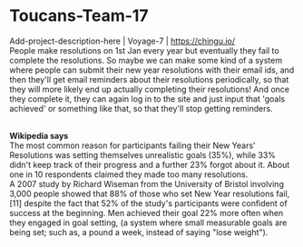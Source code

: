 # Toucans-Team-17
Add-project-description-here | Voyage-7 | https://chingu.io/
<br>
People make resolutions on 1st Jan every year but eventually they fail to complete the resolutions. So maybe we can make some kind of a system where people can submit their new year resolutions with their email ids, and then they'll get email reminders about their resolutions periodically, so that they will more likely end up actually completing their resolutions! And once they complete it, they can again log in to the site and just input that 'goals achieved' or something like that, so that they'll stop getting reminders. 
<br>
<br>
<p>
<b>Wikipedia says</b>
<br>
The most common reason for participants failing their New Years' Resolutions was setting themselves unrealistic goals (35%), while 33% didn't keep track of their progress and a further 23% forgot about it. About one in 10 respondents claimed they made too many resolutions.
<br>
A 2007 study by Richard Wiseman from the University of Bristol involving 3,000 people showed that 88% of those who set New Year resolutions fail,[11] despite the fact that 52% of the study's participants were confident of success at the beginning. Men achieved their goal 22% more often when they engaged in goal setting, (a system where small measurable goals are being set; such as, a pound a week, instead of saying "lose weight").</p>

